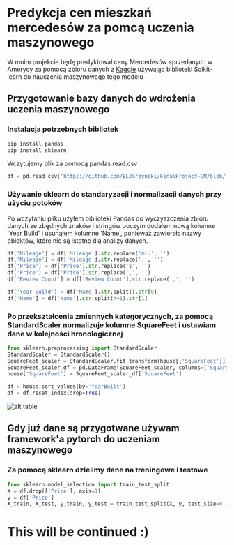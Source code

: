 # Predykcja cen mieszkań mercedesów za pomcą uczenia maszynowego
W moim projekcie będę predyktował ceny Mercedesów sprzedanych w Amerycy za pomocą zbioru danych z 
[Kaggle](https://www.kaggle.com/datasets/danishammar/usa-mercedes-benz-prices-dataset/data) 
używając biblioteki Scikit-learn do nauczenia maszynowego tego modelu
## Przygotowanie bazy danych do wdrożenia uczenia maszynowego
### Instalacja potrzebnych bibliotek
```bash
pip install pandas
pip install sklearn

```
Wczytujemy plik za pomocą pandas read.csv 
```python
df = pd.read_csv('https://github.com/ELJarzynski/FinalProject-UM/blob/master/usa_mercedes_benz_prices.csv')

```
### Używanie sklearn do standaryzacji i normalizacji danych przy użyciu potoków
Po wczytaniu pliku użyłem biblioteki Pandas do wyczyszczenia zbióru danych ze zbędnych znaków i stringów poczym dodałem 
nową kolumne 'Year Build' i usunąłem kolumne 'Name', ponieważ zawierała nazwy obiektów, które nie są istotne dla analizy danych.

```python
df['Mileage'] = df['Mileage'].str.replace('mi.', '')
df['Mileage'] = df['Mileage'].str.replace(',', '')
df['Price'] = df['Price'].str.replace('$', '')
df['Price'] = df['Price'].str.replace(',', '')
df['Review Count'] = df['Review Count'].str.replace(',', '')
```
```python
df['Year Build'] = df['Name'].str.split().str[0]
df['Name'] = df['Name'].str.split(n=1).str[1]
```
### Po przekształcenia zmiennych kategorycznych, za pomocą StandardScaler normalizuje kolumne SquareFeet i ustawiam dane w kolejności hronologicznej

```python
from sklearn.preprocessing import StandardScaler
StandardScaler = StandardScaler()
SquareFeet_scaler = StandardScaler.fit_transform(house[['SquareFeet']])
SquareFeet_scaler_df = pd.DataFrame(SquareFeet_scaler, columns=['SquareFeet'])
house['SquareFeet'] = SquareFeet_scaler_df['SquareFeet']

df = house.sort_values(by='YearBuilt')
df = df.reset_index(drop=True)
```
![alt table](https://github.com/ELJarzynski/Inzynirka/blob/main/images/Terminal%20after%20data%20prepering.jpg)
## Gdy już dane są przygotwane używam framework'a pytorch do uczeniam maszynowego
### Za pomocą sklearn dzielimy dane na treningowe i testowe
```python
from sklearn.model_selection import train_test_split
X = df.drop(['Price'], axis=1)
y = df['Price']
X_train, X_test, y_train, y_test = train_test_split(X, y, test_size=0.2, random_state=42)
```
# This will be continued :)
